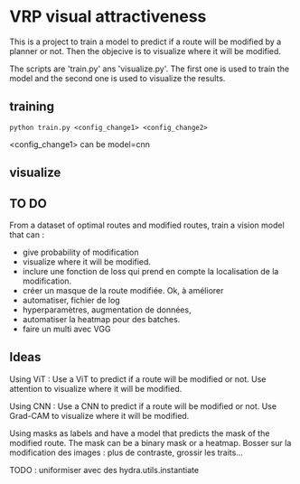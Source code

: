 # VRP visual attractiveness

This is a project to train a model to predict if a route will be modified by a planner or not. Then the objecive is to visualize where it will be modified.

The scripts are 'train.py' ans 'visualize.py'. The first one is used to train the model and the second one is used to visualize the results.

## training

    python train.py <config_change1> <config_change2>
<config_change1> can be model=cnn

## visualize

## TO DO

From a dataset of optimal routes and modified routes, train a vision model that can :

- give probability of modification
- visualize where it will be modified.
- inclure une fonction de loss qui prend en compte la localisation de la modification.
- créer un masque de la route modifiée. Ok, à améliorer
- automatiser, fichier de log
- hyperparamètres, augmentation de données,
- automatiser la heatmap pour des batches.
- faire un multi avec VGG

## Ideas

Using ViT : Use a ViT to predict if a route will be modified or not. Use attention to visualize where it will be modified.

Using CNN : Use a CNN to predict if a route will be modified or not. Use Grad-CAM to visualize where it will be modified.

Using masks as labels and have a model that predicts the mask of the modified route. The mask can be a binary mask or a heatmap.
Bosser sur la modification des images : plus de contraste, grossir les traits...

TODO : uniformiser avec des hydra.utils.instantiate